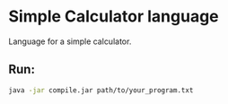 # Simple Calculator language

Language for a simple calculator.

## Run: 

```bash 
java -jar compile.jar path/to/your_program.txt
```